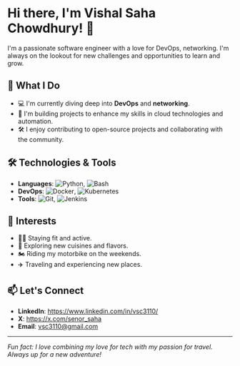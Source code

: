 # Hi there, I'm Vishal Saha Chowdhury! 👋

I'm a passionate software engineer with a love for DevOps, networking. I'm always on the lookout for new challenges and opportunities to learn and grow.

## 🌟 What I Do

- 💻 I'm currently diving deep into **DevOps** and **networking**.
- 🚀 I'm building projects to enhance my skills in cloud technologies and automation.
- 🛠️ I enjoy contributing to open-source projects and collaborating with the community.

## 🛠️ Technologies & Tools

- **Languages**: ![Python](https://img.shields.io/badge/-Python-3776AB?style=flat&logo=python&logoColor=white), ![Bash](https://img.shields.io/badge/-Bash-4EAA25?style=flat&logo=gnu-bash&logoColor=white)
- **DevOps**: ![Docker](https://img.shields.io/badge/-Docker-2496ED?style=flat&logo=docker&logoColor=white), ![Kubernetes](https://img.shields.io/badge/-Kubernetes-326CE5?style=flat&logo=kubernetes&logoColor=white)
- **Tools**: ![Git](https://img.shields.io/badge/-Git-F05032?style=flat&logo=git&logoColor=white), ![Jenkins](https://img.shields.io/badge/-Jenkins-D24939?style=flat&logo=jenkins&logoColor=white)

<!--## 🚀 Projects

- **[Project Name](#)**: A brief description of what the project is about.
- **[Another Project](#)**: Another brief description of this project.
-->
## 🌱 Interests

- 🏋️‍♂️ Staying fit and active.
- 🍴 Exploring new cuisines and flavors.
- 🏍️ Riding my motorbike on the weekends.
- ✈️ Traveling and experiencing new places.

## 📫 Let's Connect

- **LinkedIn**: https://www.linkedin.com/in/vsc3110/
- **X**: https://x.com/senor_saha
- **Email**: vsc3110@gmail.com

---

*Fun fact: I love combining my love for tech with my passion for travel. Always up for a new adventure!*


<!--
- 🌱 I’m currently learning : Core Java 
- 📫 How to reach me: wanderer.enigma31@gmail.com

**enigma-vsc/enigma-vsc** is a ✨ _special_ ✨ repository because its `README.md` (this file) appears on your GitHub profile.

Here are some ideas to get you started:

- 🔭 I’m currently working on ...
- 🌱 I’m currently learning ...
- 👯 I’m looking to collaborate on ...
- 🤔 I’m looking for help with ...
- 💬 Ask me about ...
- 📫 How to reach me: ...
- 😄 Pronouns: ...
- ⚡ Fun fact: ...
-->
